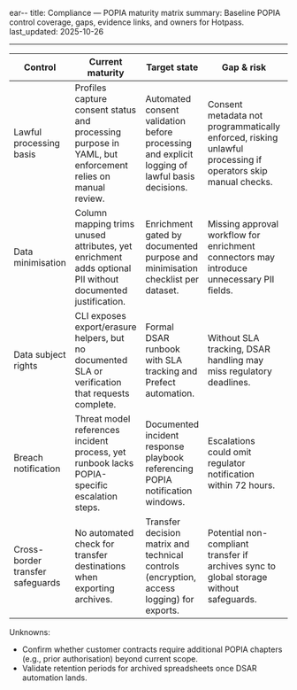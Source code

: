 ear--
title: Compliance — POPIA maturity matrix
summary: Baseline POPIA control coverage, gaps, evidence links, and owners for Hotpass.
last_updated: 2025-10-26

---

| Control                          | Current maturity                                                                                           | Target state                                                                                   | Gap & risk                                                                                                   | Risk severity | Evidence                                                                                                                                                                                                                 | Control owner         | Remediation                                                                                           |
| -------------------------------- | ---------------------------------------------------------------------------------------------------------- | ---------------------------------------------------------------------------------------------- | ------------------------------------------------------------------------------------------------------------ | ------------- | ------------------------------------------------------------------------------------------------------------------------------------------------------------------------------------------------------------------------ | --------------------- | ----------------------------------------------------------------------------------------------------- |
| Lawful processing basis          | Profiles capture consent status and processing purpose in YAML, but enforcement relies on manual review.   | Automated consent validation before processing and explicit logging of lawful basis decisions. | Consent metadata not programmatically enforced, risking unlawful processing if operators skip manual checks. | High          | [`docs/how-to-guides/configure-pipeline.md`](../../how-to-guides/configure-pipeline.md); [`apps/data-platform/hotpass/compliance.py`](../../../apps/data-platform/hotpass/compliance.py) consent checks; Prefect flow logs under `data/logs/prefect/`. | Product & Engineering | [Backlog: POPIA-001](../remediation-backlog.md#popia-001-automate-consent-validation)                 |
| Data minimisation                | Column mapping trims unused attributes, yet enrichment adds optional PII without documented justification. | Enrichment gated by documented purpose and minimisation checklist per dataset.                 | Missing approval workflow for enrichment connectors may introduce unnecessary PII fields.                    | Medium        | [`docs/explanations/data-quality-strategy.md`](../../explanations/data-quality-strategy.md); [`apps/data-platform/hotpass/enrichment.py`](../../../apps/data-platform/hotpass/enrichment.py).                                                          | Data Governance       | [Backlog: POPIA-002](../remediation-backlog.md#popia-002-document-enrichment-minimisation-checklists) |
| Data subject rights              | CLI exposes export/erasure helpers, but no documented SLA or verification that requests complete.          | Formal DSAR runbook with SLA tracking and Prefect automation.                                  | Without SLA tracking, DSAR handling may miss regulatory deadlines.                                           | High          | [`docs/reference/cli.md`](../../reference/cli.md); [`docs/roadmap.md`](../../roadmap.md); DSAR artefacts to be stored in `data/compliance/dsar/`.                                                                        | Support & Engineering | [Backlog: POPIA-003](../remediation-backlog.md#popia-003-implement-dsar-tracking)                     |
| Breach notification              | Threat model references incident process, yet runbook lacks POPIA-specific escalation steps.               | Documented incident response playbook referencing POPIA notification windows.                  | Escalations could omit regulator notification within 72 hours.                                               | Medium        | [`docs/security/threat-model.md`](../../security/threat-model.md); Prefect run logs (`data/logs/`).                                                                                                                      | Security              | [Backlog: POPIA-004](../remediation-backlog.md#popia-004-extend-incident-playbook)                    |
| Cross-border transfer safeguards | No automated check for transfer destinations when exporting archives.                                      | Transfer decision matrix and technical controls (encryption, access logging) for exports.      | Potential non-compliant transfer if archives sync to global storage without safeguards.                      | Medium        | [`docs/explanations/architecture.md`](../../explanations/architecture.md); `dist/` export pipeline logs.                                                                                                                 | Platform              | [Backlog: POPIA-005](../remediation-backlog.md#popia-005-define-transfer-controls)                    |

Unknowns:

- Confirm whether customer contracts require additional POPIA chapters (e.g., prior authorisation) beyond current scope.
- Validate retention periods for archived spreadsheets once DSAR automation lands.
